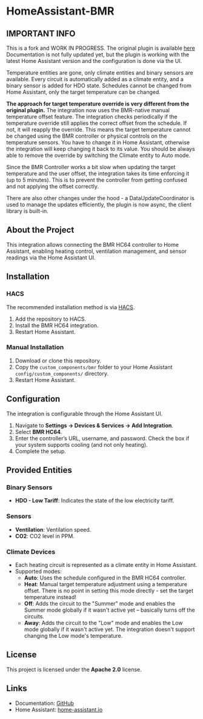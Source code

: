 # HomeAssistant-BMR

## IMPORTANT INFO
This is a fork and WORK IN PROGRESS. The original plugin is available [here](https://github.com/slesinger/HomeAssistant-BMR)
Documentation is not fully updated yet, but the plugin is working with the latest Home Assistant version and
the configuration is done via the UI.

Temperature entities are gone, only climate entities and binary sensors are available.
Every circuit is automatically added as a climate entity, and a binary sensor is added for HDO state.
Schedules cannot be changed from Home Assistant, only the target temperature can be changed. 

**The approach for target temperature override is very different from the original plugin.**
The integration now uses the BMR-native manual temperature offset feature. The integration checks periodically
if the temperature override still applies the correct offset from the schedule. If not, it will reapply the override. This means the target temperature cannot be changed using the BMR controller or physical controls on
the temperature sensors. You have to change it in Home Assistant, otherwise the integration will keep changing it back to its value. You should be always able to remove the override by switching the Climate entity to Auto mode.

Since the BMR Controller works a bit slow when updating the target temperature and the user offset, the integration
takes its time enforcing it (up to 5 minutes). This is to prevent the controller from getting confused and not applying the offset correctly. 

There are also other changes under the hood - a DataUpdateCoordinator is used to manage the updates efficiently, the plugin is now async, the client library is built-in.

## About the Project
This integration allows connecting the BMR HC64 controller to Home Assistant, enabling heating control, ventilation management, and sensor readings via the Home Assistant UI.

## Installation
### HACS
The recommended installation method is via [HACS](https://github.com/custom-components/hacs).
1. Add the repository to HACS.
2. Install the BMR HC64 integration.
3. Restart Home Assistant.

### Manual Installation
1. Download or clone this repository.
2. Copy the `custom_components/bmr` folder to your Home Assistant `config/custom_components/` directory.
3. Restart Home Assistant.

## Configuration
The integration is configurable through the Home Assistant UI.
1. Navigate to **Settings -> Devices & Services -> Add Integration**.
2. Select **BMR HC64**.
3. Enter the controller’s URL, username, and password. Check the box if your system supports cooling (and not only heating). 
4. Complete the setup.

## Provided Entities
### Binary Sensors
- **HDO - Low Tariff**: Indicates the state of the low electricity tariff.

### Sensors
- **Ventilation**: Ventilation speed.
- **CO2**: CO2 level in PPM.

### Climate Devices
- Each heating circuit is represented as a climate entity in Home Assistant.
- Supported modes:
  - **Auto**: Uses the schedule configured in the BMR HC64 controller.
  - **Heat**: Manual target temperature adjustment using a temperature offset. There is no point in setting this mode directly - set the target temperature instead!
  - **Off**: Adds the circuit to the "Summer" mode and enables the Summer mode globally if it wasn't active yet – basically turns off the circuits.
  - **Away**: Adds the circuit to the "Low" mode and enables the Low mode globally if it wasn't active yet. The integration doesn't support changing the Low mode's temperature.

## License
This project is licensed under the **Apache 2.0** license.

## Links
- Documentation: [GitHub](https://github.com/chylek/HomeAssistant-BMR)
- Home Assistant: [home-assistant.io](https://www.home-assistant.io/)


